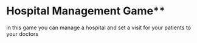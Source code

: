 # **********Hospital Management Game************

in this game you can manage a hospital and set a visit for your patients to your doctors 

